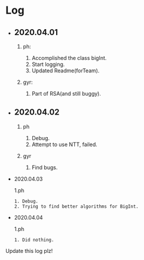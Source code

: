 # Log

* ## 2020.04.01

  1. ph:

     1. Accomplished the class bigInt.
     2. Start logging.
     3. Updated Readme(forTeam).

  2. gyr:

     1. Part of RSA(and still buggy).

* ## 2020.04.02

  1. ph

     1. Debug.
     2. Attempt to use NTT, failed.

  2. gyr

     1. Find bugs.

* 2020.04.03

   1.ph

      1. Debug.
      2. Trying to find better algorithms for BigInt.

* 2020.04.04

   1.ph

      1. Did nothing.

Update this log plz!

